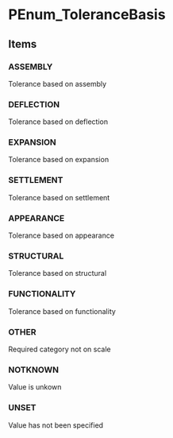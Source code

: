 # PEnum_ToleranceBasis
<!-- end of short definition -->

## Items

### ASSEMBLY
Tolerance based on assembly

### DEFLECTION
Tolerance based on deflection

### EXPANSION
Tolerance based on expansion

### SETTLEMENT
Tolerance based on settlement

### APPEARANCE
Tolerance based on appearance

### STRUCTURAL
Tolerance based on structural

### FUNCTIONALITY
Tolerance based on functionality

### OTHER
Required category not on scale

### NOTKNOWN
Value is unkown

### UNSET
Value has not been specified
